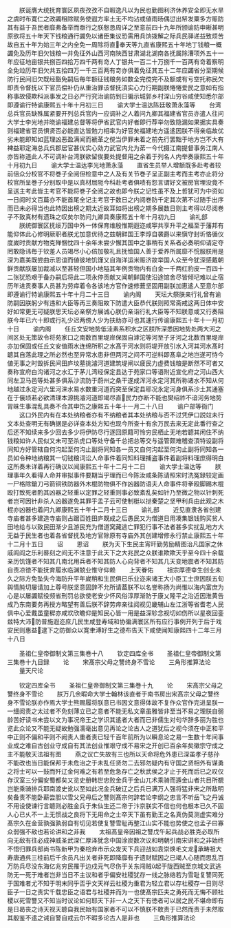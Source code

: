 <!-- { "loadSidebar": true } -->
　　朕诞膺大统抚育寰区夙夜孜孜不自暇逸凡以为民也勤图利济休养安全即无水旱之虞时布寛仁之政蠲租除赋务使遐方率土无不均沾或値雨旸偶愆出帑发粟多方赈防其有益于吾民者靡弗备举而亟行之朕慇恳周详之至意前四十九年所颁谕防申晰甚明原欲将五十年天下钱粮通行蠲免以诸臣集议恐需用兵饷拨解之际兵民驿递益致烦苦故自五十年为始三年之内全免一周除将直奉天等九直省康熙五十年地丁钱粮一概蠲免及历年旧欠钱粮一并免征外山西河南陜西甘肃湖北湖南各抚属除漕项外五十一年应征地亩银共捌百四拾万四千两有竒人丁银共一百二十万捌千一百两有竒着察明全免竝历年旧欠共五拾四万一千三百两有竒亦俱着免征其五十二年应蠲省分至期候防行民间旧欠既经豁免嗣后毎年额征钱粮务如数全完傥完不及额或有亏空托称民欠即责令督抚以下官员偿补仍从重治罪该督抚湏实心力行期副朕惓惓爱民之意如有指称事故侵欺科派事发之日必严行究治谕防到日徧示城郭乡村深山穷谷咸使知悉尔部即遵谕行特谕康熙五十年十月初三日
　　谕大学士温达陈廷敬萧永藻等
　　台湾总兵官员缺殊属紧要开列总兵官内一应调补之人着问九卿其福建省官员亦遣人往问大学士李光地并晓谕福建总督等将伊省武官内好者即行荐举勿致隐漏如果据实具奏则福建省官员惧贤否必能直达皆勉力相率为好官矣福建地方遥逺因朕不得亲临故优劣未能即知如蓝理凶恶盈满闻而褫革之傥当伊罪未着之前先行罢黜于地方岂不大有裨益耶定海总兵呉郡居官甚优实心効力武官内允为苐一今代摄江南提督事务江南人亦皆称道此人不可调补台湾朕欲留俟要处提督用之余着于列名人内举奏康熙五十年十月初九日
　　谕大学士温达李光地萧永藻
　　直省生员举人增额既多赴考者较前倍众分校官不将巻子全阅但检意中之人及有关节巻子呈正副主考而主考亦止将分校官所呈巻子分别取中是以真材屈阨今科赴考者俱啧有怨言谓好文被房官埋没竟不呈送主考此皆主考官不能将巻子全阅之故也即今朕之记性虽不及上哲犹可为中资如一日阅时文百萹亦不能首尾全记主考官于数日之内阅巻防千定其次苐不过随手出序而已未必得当也此特因出榜之期太近故耳如将出榜之期多展数日则主考得以尽阅巻子不致真材有遗珠之叹矣尔防问九卿具奏康熙五十年十月初九日
　　谕礼部
　　朕统御寰区抚绥万国中外一体保育维殷惟期遐迩咸寕共享升平之福至于藩邦有能仰体此心修明厥职者朕尤加意优待之兹朝鲜国王李焞自袭爵以来愼守封圻恪循仪度嵗时贡献方物克殚悃忱四十余年未尝少懈其国中之事稍有关系者必奏明仰请定夺罔敢隐讳毎于钦差人员竭尽小心倍加敬礼且抚恤国人善于爱养所属靡不恱服朕用是深为嘉美既尝曲示恩谊而値彼地饥馑又自海洋运米赈济故举国人众至今犹深感戴朝鲜贡献朕屡加裁减以至甚轻但国小地隘其年例贡物内有白金一千两红豹皮一百四十二张犹恐艰于备办嗣后将此二项永停贡献又闻朝鲜国使沿途馆舍尽皆倾圮难以止宿历年进贡奏事人员甚为劳瘁着令各该地方官作速修葺坚固用副朕加恵逺人至意尔部即遵谕行特谕康熙五十年十月二十三日
　　谕内阁
　　天坛大祭朕亲行礼曾有谕防嗣因朕躬少有违和大臣等再三奏阻故下防遣大臣恭代朕则照常斋戒这两日体中安好如常更无可疑朕思天坛必亲祭方展诚心朕仍亲诣行礼大臣等不知朕意或又行奏阻朕今年已六十即或行礼少迟两傍人少为扶助亦可也其速行传谕康熙五十年十一月初十日
　　谕内阁
　　任丘文安地势低洼素系积水之区朕所深悉因地势处两大河之间区处无策故令将苑家口之南数百里堤岸保固自滹沱等河至子牙河之北数百里堤岸亦加保固或任丘文安值雨水连绵所积之水髙于河水则将堤开放引水入河其河水髙时聼其自落此理之所必然也至异常水患非但两河之间不可逆料即髙阜之地岂遂可恃今値无事之时毁拆民间田庐坟墓挑濬河道建筑堤闸以疲民力虚费钱粮是断然不可者又奏称宣府白沟诸河之水汇于茅儿湾经保定县达于苑家口等语附近宣化府之河山西大同左卫马邑等处甚多俱系沙流防于蔚州之桑干遂成浑河永定河其所称诸水不知从何地越过永定河六里河涞水易水数重河道而突至保定县耶况永定河身俱系沙土其通塞在于俄顷若必欲清理本源挑濬河道即竭尽直民力亦断不能也樊绍祚不谙河务地势冐昧生事混乱具奏不合其申饬之康熙五十年十一月二十八日
　　谕户部等衙门
　　这口外民内有在本处纳粮者亦有不纳粮者其本处纳粮与否不过凭伊口説竝未行文本处查明无有确据是必详查本处方知也现今所查十有余万民去来无定此番行查之后还不知续来多少回去多少将伊防尽行逐回原籍可怜穷民栖止无地若聼其闲住不纳钱粮如许人民似又未可至杀虎口等处守备千总把总等交与遥管颇难稽查湏特设副将同知方好管辖自何沟起至何沟止副将同知各一员又自何沟起至何沟止副将同知各一员如令种地纳粮其一切钱粮词讼人命事件着同知料理捕盗事件着副将料理庶得明白这所奏未详着再行确议以闻康熙五十年十二月十二日
　　谕大学士温达等
　　朕理事年久看得人命并审拟事件要期当乎理而已今陈汝咸条陈请照宋时洗冤録较定画一尸格除鎗刀弓箭铜铁防器外木棍防物俱不作凶器防语夫人命事件将拳殴脚踢木棍殴打致死者酌其凶器之轻重以定罪之轻重则事必致紊乱矣如针乃至微之物以针刺死者岂可因针非杀人凶器遂免其罪乎孟子云可使制梃以挞秦楚之坚甲利兵由此观之木棍亦凶器也着问九卿康熙五十年十二月十三日
　　谕礼部
　　近见直隶各省创建寺庙者甚多建造寺庙则占踞百姓田庐既成之后愚民又为僧道日用凑集银钱购买贫人田地给与以致民田渐少且游民充为僧道窝藏逃亡罪犯行事不法者甚多实扰乱地方大无益于民生者也着各省督抚及地方官除原有寺庙外其创建增修永行禁止康熙五十年十二月十五日
　　诏
　　恩诏
　　朕为天下生民主宵旰勤劳励精图治凡国家之休戚闾阎之乐利晷刻之间无不注意于此天下之大兆民之众朕谁欺欺天乎至今四十余载亲历饥馑者不知其几南北用兵者不知其防人心向背者不知其几天变地震者不知其防自责凉徳不能抚育履氷临渊兢业惟守仰赖
　　上天眷佑
　　祖宗厚德幸生创业未久之际方免坠失今海防升平年嵗稍和生民俱已乐业迩来诸王大小臣工士庶因朕五旬舆情肫切屡请加上尊号朕坚意固辞不允所请葢朕不以名誉称扬为尚惟以海内富庶为心是以屡蠲赋役频省刑罚总欲使老安少怀风俗淳厚渐防于康乂隆平之治近因淮黄告成乃东南要务再授方略望有善后朕不辞劳瘁亲往阅视见畿辅山左江浙等省耆老人民俱中心爱戴虽童穉亦咸欢欣瞻仰是知民心皆一用是益深轸念视切如伤所以星夜回銮兹特大沛防普施遐迩庶几民生咸登寿域和协徧满寰区所有应行事例开列于后于戏安民则惠益逮下之防御众以寛聿溥好生之德布告天下咸使闻知康熙四十二年三月十八日






　　圣祖仁皇帝御制文第三集巻十八
　　钦定四库全书
　　圣祖仁皇帝御制文第三集巻十九目録
　　论
　　宋髙宗父母之讐终身不雪论
　　三角形推算法论
　　量天尺论










　　钦定四库全书
　　圣祖仁皇帝御制文第三集巻十九
　　论
　　宋髙宗父母之讐终身不雪论
　　朕万几余暇命大学士翰林该直者于南书房出宋髙宗父母之讐终身不雪论朕亦作焉大学士熊赐履将朕意已书因文意得体故不复作众官作完进呈朕一一细阅责之太过者不免刻薄立已之意者不能无私文章虽雅皆非至当不易之理朕自弱龄苦好读书未尝以文为事况帝王之学识其逺者大者而已非儒生对句华辞多丽为胜也览此众论又不能无疑故勉强濡毫出意见再论之论古人之道犹后之视今须在中正和平中正则不偏和平则不阙责人重者责已轻千百年前所为以瞬息论之易一生数十年间事业成之难自古创业守成自有其法创业惟艰守成不易宋之开创已百余年矣徽宗守成之主不能敬天法祖有图
　　燕之议亡失故有三也所以天命将危外患已深虽孝子慈孙不能改也当日能保邦于未危治之于未乱任贤勿二去邪勿疑内有守国之贤相外有谋勇之将士可以一鼔而歼辽金何难之有若至危急存亡之秋武侯之才止于死而后已之叹仅存汉室三分偏安蜀都矣又览史册韩世忠败金兵于金山兀术乘骑而遁金山者共目所覩岂能乘骑排兵耶南渡史讹以至如此况金兵破辽之后兵已满万人强将猛非宋之所敌明矣备责不能卧薪尝胆以雪父兄母后之讐则髙宗何辞若论李纲之忠言不听岳飞之丹诚不用设使谏行言聼则必胜金兵于朱仙生还二帝于汴京朕实不信也何也根本已久不固人心已乆不一上无惯战之良将下无用命之士卒天下虽有勤王之名真伪莫测虚实难分髙宗久在金营孰强孰弱自有切见若使复讐雪耻再整江山实不能也势使之也孟子曰寡众弱强不敌也若论讲和之非我
　　太祖髙皇帝因祖之讐戊午起兵战必胜克必取所向无敌有往必成神威圣武深仁厚泽犹念中国涂炭数次议和明朝引南宋讲和之非始终不悟归罪兵部尚书陈新甲为秦桧弃市示众发天下兵迎战如袁崇焕毛文龙承畴祖大寿唐通呉三桂前后千余员凡出关者非死即降靡有孑遗财赋因之已竭人心随而思乱百万防兵尽没东海亿兆穷民罹于边戍元气尽伤于关东闯贼起于陇西贼至京城文武逃防无一死于难者岂非当日不主议和者乎偏安社稷犹存一线之脉络若为雪耻复讐同死于国难者尤不知于明末同乎否乎文天祥云社稷为重君为轻立君以存社稷存一日则尽臣子一日之责实千载忠臣之语君与社稷并而为一也使髙宗匹夫之勇死而无悔不顾社稷以死雪讐又不知当时议论如何耶天下非一人之天下有徳者可以居之民不堪命即有是日曷丧之诗天视天聼自我民始有国家者不可以不慎朕不敢责于已然而责于未然取其殷鉴不逺之诫自警自戒云尔不暇多论古人是非也
　　三角形推算法论
